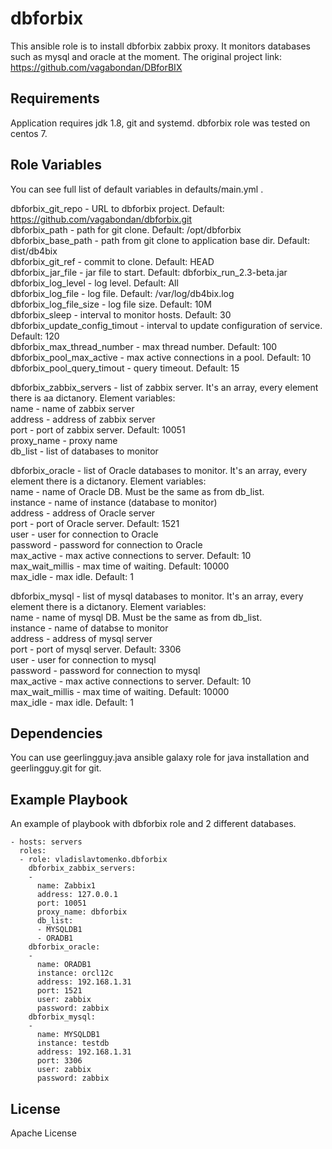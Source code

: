 dbforbix
=========

This ansible role is to install dbforbix zabbix proxy. It monitors databases such as mysql and oracle at the moment. The original project link: https://github.com/vagabondan/DBforBIX

Requirements
------------

Application requires jdk 1.8, git and systemd. dbforbix role was tested on centos 7.

Role Variables
--------------

You can see full list of default variables in defaults/main.yml .

dbforbix_git_repo - URL to dbforbix project. Default: https://github.com/vagabondan/dbforbix.git <br />
dbforbix_path - path for git clone. Default: /opt/dbforbix <br />
dbforbix_base_path - path from git clone to application base dir. Default: dist/db4bix <br />
dbforbix_git_ref - commit to clone. Default: HEAD <br />
dbforbix_jar_file - jar file to start. Default: dbforbix_run_2.3-beta.jar <br />
dbforbix_log_level - log level. Default: All <br />
dbforbix_log_file - log file. Default: /var/log/db4bix.log <br />
dbforbix_log_file_size - log file size. Default: 10M <br />
dbforbix_sleep - interval to monitor hosts. Default: 30 <br />
dbforbix_update_config_timout - interval to update configuration of service. Default: 120 <br />
dbforbix_max_thread_number - max thread number. Default: 100 <br />
dbforbix_pool_max_active - max active connections in a pool. Default: 10 <br />
dbforbix_pool_query_timout - query timeout. Default: 15 <br />

dbforbix_zabbix_servers - list of zabbix server. It's an array, every element there is aa dictanory. Element variables: <br />
  name - name of zabbix server <br />
  address - address of zabbix server <br />
  port - port of zabbix server. Default: 10051 <br />
  proxy_name - proxy name <br />
  db_list - list of databases to monitor <br />

dbforbix_oracle - list of Oracle databases to monitor. It's an array, every element there is a dictanory. Element variables: <br />
  name - name of Oracle DB. Must be the same as from db_list. <br />
  instance - name of instance (database to monitor) <br />
  address - address of Oracle server <br />
  port - port of Oracle server. Default: 1521 <br />
  user - user for connection to Oracle <br />
  password - password for connection to Oracle <br />
  max_active - max active connections to server. Default: 10 <br />
  max_wait_millis - max time of waiting. Default: 10000 <br />
  max_idle - max idle. Default: 1 <br />

dbforbix_mysql - list of mysql databases to monitor. It's an array, every element there is a dictanory. Element variables: <br />
  name - name of mysql DB. Must be the same as from db_list. <br />
  instance - name of databse to monitor <br />
  address - address of mysql server <br />
  port - port of mysql server. Default: 3306 <br />
  user - user for connection to mysql <br />
  password - password for connection to mysql <br />
  max_active - max active connections to server. Default: 10 <br />
  max_wait_millis - max time of waiting. Default: 10000 <br />
  max_idle - max idle. Default: 1 <br />

Dependencies
------------

You can use geerlingguy.java ansible galaxy role for java installation and geerlingguy.git for git.

Example Playbook
----------------

An example of playbook with dbforbix role and 2 different databases.

    - hosts: servers
      roles:
      - role: vladislavtomenko.dbforbix
        dbforbix_zabbix_servers:
        -
          name: Zabbix1
          address: 127.0.0.1
          port: 10051
          proxy_name: dbforbix
          db_list:
          - MYSQLDB1
          - ORADB1
        dbforbix_oracle:
        - 
          name: ORADB1
          instance: orcl12c
          address: 192.168.1.31
          port: 1521
          user: zabbix
          password: zabbix
        dbforbix_mysql:
        - 
          name: MYSQLDB1
          instance: testdb
          address: 192.168.1.31
          port: 3306
          user: zabbix
          password: zabbix

License
-------

Apache License
